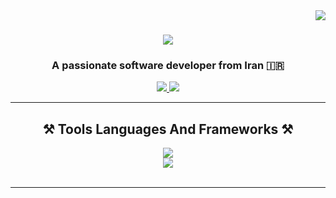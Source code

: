 <img align="right" src="https://visitor-badge.laobi.icu/badge?page_id=dev-rezanoohi.dev-rezanoohi" />

<h1 align="center">
    <img
        src="https://readme-typing-svg.herokuapp.com/?font=Righteous&size=35&center=true&vCenter=true&width=500&height=70&duration=4000&lines=Hi+There!+👋;+I'm+Reza+Noohi!;" />
</h1>

<h3 align="center">A passionate software developer from Iran 🇮🇷</h3>

<div align="center">
    <a href="rezanoohi7337@gmail.com">
        <img src="https://img.shields.io/badge/Gmail-333333?style=for-the-badge&logo=gmail&logoColor=red" />
    </a>
    <a href="[https://linkedin.com/in/pedro-sales-muniz](https://www.linkedin.com/in/reza-noohi-6b181a2b6/)" target="_blank">
        <img src="https://img.shields.io/badge/LinkedIn-0077B5?style=for-the-badge&logo=linkedin&logoColor=white"
            target="_blank" />
    </a>
</div>
<hr />
<h2 align="center">⚒️ Tools Languages And Frameworks ⚒️</h2>
<div align="center">
    <img
        src="https://skillicons.dev/icons?i=windows,linux,ubuntu,vscode,androidstudio,idea,visualstudio,github,discord,figma,ai" />
    <br />
    <img src="https://skillicons.dev/icons?i=html,css,js,php,cs,dart,flutter,git" /><br>
</div>

<br />
<hr />
